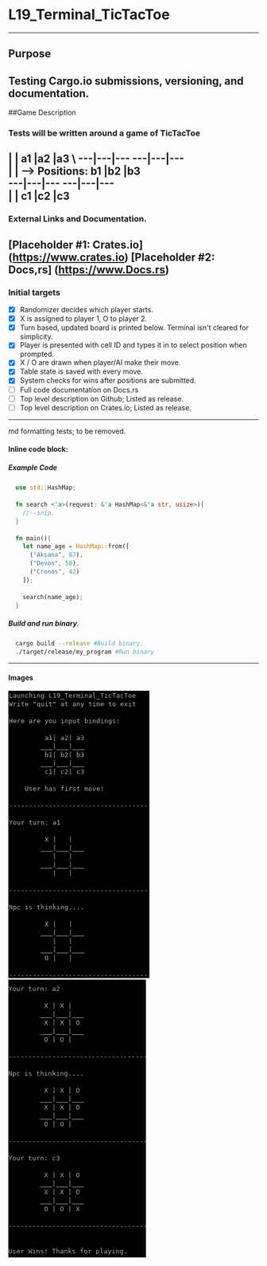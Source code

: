 # L19_Terminal_TicTacToe
---
## Purpose
Testing Cargo.io submissions, versioning, and documentation.
---
##Game Description
###  Tests will be written around a game of TicTacToe

   |   |                        a1 |a2 |a3 \ 
---|---|---                     ---|---|---\
   |   |      --> Positions:    b1 |b2 |b3 \
---|---|---                     ---|---|---\
   |   |                        c1 |c2 |c3 
---
### External Links and Documentation.
[Placeholder #1: Crates.io] (https://www.crates.io)
[Placeholder #2: Docs,rs] (https://www.Docs.rs)
---
###  Initial targets
- [x] Randomizer decides which player starts.
- [x] X is assigned to player 1, O to player 2.
- [x] Turn based, updated board is printed below. Terminal isn't cleared for simplicity.
- [x] Player is presented with cell ID and types it in to select position when prompted.
- [x] X / O are drawn when player/AI make their move.
- [x] Table state is saved with every move.
- [x] System checks for wins after positions are submitted.
- [ ] Full code documentation on Docs.rs
- [ ] Top level description on Github; Listed as release.
- [ ] Top level description on Crates.io; Listed as release.

---
md formatting tests; to be removed.

#### Inline code block: 

##### Example Code
```rust
  use std::HashMap;

  fn search <'a>(request: &'a HashMap<&'a str, usize>){
    //--snip. 
  }

  fn main(){
    let name_age = HashMap::from([
      ("Aksana", 87),
      ("Devon", 58),
      ("Cronos", 42)
    ]);

    search(name_age);
  }
```

##### Build and run binary.
```bash
  cargo build --release #Build binary.
  ./target/release/my_program #Run binary
```

---
#### Images

![Opener](https://raw.githubusercontent.com/L19579/L19_Terminal_TicTacToe/main/imgs/4_start_large.png) ![Closer](https://raw.githubusercontent.com/L19579/L19_Terminal_TicTacToe/main/imgs/5_end_large.png)

